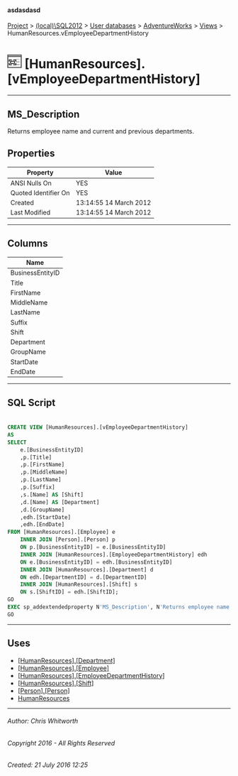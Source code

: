 #### asdasdasd

[Project](../../../../index.md) > [(local)\\SQL2012](../../../index.md) > [User databases](../../index.md) > [AdventureWorks](../index.md) > [Views](Views.md) > HumanResources.vEmployeeDepartmentHistory

# ![Views](../../../../Images/View32.png) [HumanResources].[vEmployeeDepartmentHistory]

---

## <a name="#description"></a>MS_Description

Returns employee name and current and previous departments.

## <a name="#properties"></a>Properties

| Property | Value |
|---|---|
| ANSI Nulls On | YES |
| Quoted Identifier On | YES |
| Created | 13:14:55 14 March 2012 |
| Last Modified | 13:14:55 14 March 2012 |


---

## <a name="#columns"></a>Columns

| Name |
|---|
| BusinessEntityID |
| Title |
| FirstName |
| MiddleName |
| LastName |
| Suffix |
| Shift |
| Department |
| GroupName |
| StartDate |
| EndDate |


---

## <a name="#sqlscript"></a>SQL Script

```sql

CREATE VIEW [HumanResources].[vEmployeeDepartmentHistory] 
AS 
SELECT 
    e.[BusinessEntityID] 
    ,p.[Title] 
    ,p.[FirstName] 
    ,p.[MiddleName] 
    ,p.[LastName] 
    ,p.[Suffix] 
    ,s.[Name] AS [Shift]
    ,d.[Name] AS [Department] 
    ,d.[GroupName] 
    ,edh.[StartDate] 
    ,edh.[EndDate]
FROM [HumanResources].[Employee] e
	INNER JOIN [Person].[Person] p
	ON p.[BusinessEntityID] = e.[BusinessEntityID]
    INNER JOIN [HumanResources].[EmployeeDepartmentHistory] edh 
    ON e.[BusinessEntityID] = edh.[BusinessEntityID] 
    INNER JOIN [HumanResources].[Department] d 
    ON edh.[DepartmentID] = d.[DepartmentID] 
    INNER JOIN [HumanResources].[Shift] s
    ON s.[ShiftID] = edh.[ShiftID];
GO
EXEC sp_addextendedproperty N'MS_Description', N'Returns employee name and current and previous departments.', 'SCHEMA', N'HumanResources', 'VIEW', N'vEmployeeDepartmentHistory', NULL, NULL
GO

```


---

## <a name="#uses"></a>Uses

* [[HumanResources].[Department]](../Tables/Department.md)
* [[HumanResources].[Employee]](../Tables/Employee.md)
* [[HumanResources].[EmployeeDepartmentHistory]](../Tables/EmployeeDepartmentHistory.md)
* [[HumanResources].[Shift]](../Tables/Shift.md)
* [[Person].[Person]](../Tables/Person.md)
* [HumanResources](../Security/Schemas/HumanResources.md)


---

###### Author:  Chris Whitworth

###### Copyright 2016 - All Rights Reserved

###### Created: 21 July 2016 12:25


